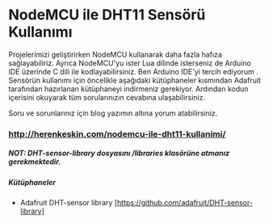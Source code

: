 # NodeMCU ile DHT11 Sensörü Kullanımı
Projelerimizi geliştirirken NodeMCU kullanarak daha fazla hafıza sağlayabiliriz. Ayrıca NodeMCU'yu ister Lua dilinde isterseniz de Arduino IDE üzerinde C dili ile kodlayabilirsiniz. Ben Arduino IDE'yi tercih ediyorum
.
Sensörün kullanımı için öncelikle aşağıdaki kütüphaneler kısmından Adafruit tarafından hazırlanan kütüphaneyi indirmeniz gerekiyor. Ardından kodun içerisini okuyarak tüm sorularınızın cevabına ulaşabilirsiniz.

Soru ve sorunlarınız için blog yazımın altına yorum atabilirsiniz.
### http://herenkeskin.com/nodemcu-ile-dht11-kullanimi/

##### NOT: DHT-sensor-library dosyasını /libraries klasörüne atmanız gerekmektedir.

##### Kütüphaneler
- Adafruit DHT-sensor library   [https://github.com/adafruit/DHT-sensor-library]

